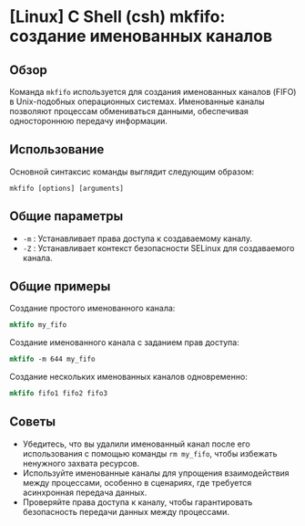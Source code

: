 # [Linux] C Shell (csh) mkfifo: создание именованных каналов

## Обзор
Команда `mkfifo` используется для создания именованных каналов (FIFO) в Unix-подобных операционных системах. Именованные каналы позволяют процессам обмениваться данными, обеспечивая одностороннюю передачу информации.

## Использование
Основной синтаксис команды выглядит следующим образом:
```
mkfifo [options] [arguments]
```

## Общие параметры
- `-m` : Устанавливает права доступа к создаваемому каналу.
- `-Z` : Устанавливает контекст безопасности SELinux для создаваемого канала.

## Общие примеры
Создание простого именованного канала:
```csh
mkfifo my_fifo
```

Создание именованного канала с заданием прав доступа:
```csh
mkfifo -m 644 my_fifo
```

Создание нескольких именованных каналов одновременно:
```csh
mkfifo fifo1 fifo2 fifo3
```

## Советы
- Убедитесь, что вы удалили именованный канал после его использования с помощью команды `rm my_fifo`, чтобы избежать ненужного захвата ресурсов.
- Используйте именованные каналы для упрощения взаимодействия между процессами, особенно в сценариях, где требуется асинхронная передача данных.
- Проверяйте права доступа к каналу, чтобы гарантировать безопасность передачи данных между процессами.